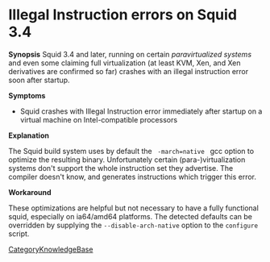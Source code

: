 # Illegal Instruction errors on Squid 3.4

**Synopsis** Squid 3.4 and later, running on certain *paravirtualized
systems* and even some claiming full virtualization (at least KVM, Xen,
and Xen derivatives are confirmed so far) crashes with an illegal
instruction error soon after startup.

**Symptoms**

  - Squid crashes with Illegal Instruction error immediately after
    startup on a virtual machine on Intel-compatible processors

**Explanation**

The Squid build system uses by default the `  -march=native  ` gcc
option to optimize the resulting binary. Unfortunately certain
(para-)virtualization systems don't support the whole instruction set
they advertise. The compiler doesn't know, and generates instructions
which trigger this error.

**Workaround**

These optimizations are helpful but not necessary to have a fully
functional squid, especially on ia64/amd64 platforms. The detected
defaults can be overridden by supplying the `--disable-arch-native`
option to the `configure` script.

[CategoryKnowledgeBase](https://wiki.squid-cache.org/action/show/KnowledgeBase/IllegalInstructionError/CategoryKnowledgeBase#)
